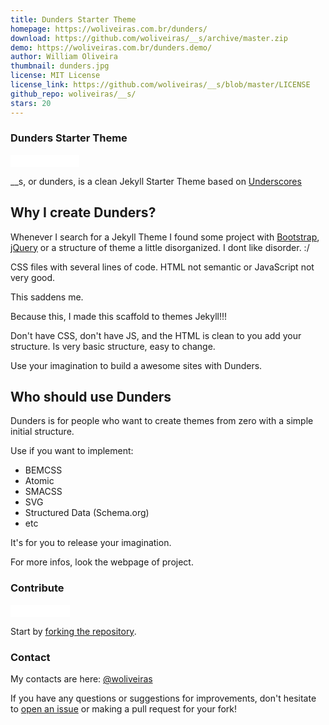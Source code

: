 ```yaml
---
title: Dunders Starter Theme
homepage: https://woliveiras.com.br/dunders/
download: https://github.com/woliveiras/__s/archive/master.zip
demo: https://woliveiras.com.br/dunders.demo/
author: William Oliveira
thumbnail: dunders.jpg
license: MIT License
license_link: https://github.com/woliveiras/__s/blob/master/LICENSE
github_repo: woliveiras/__s/
stars: 20
---
```


### Dunders Starter Theme

<iframe
src="//ghbtns.com/github-btn.html?user=woliveiras&repo=__s&type=watch&count=true&size=small"
allowtransparency="true" frameborder="0" scrolling="0" width="110px"
height="20px"></iframe>

__s, or dunders, is a clean Jekyll Starter Theme based on [Underscores](https://github.com/automattic/_s)

## Why I create Dunders?

Whenever I search for a Jekyll Theme I found some project with [Bootstrap](http://getbootstrap.com/), [jQuery](https://jquery.com/) or a structure of theme a little disorganized. I dont like disorder. :/

CSS files with several lines of code. HTML not semantic or JavaScript not very good.

This saddens me.

Because this, I made this scaffold to themes Jekyll!!!

Don't have CSS, don't have JS, and the HTML is clean to you add your structure. Is very basic structure, easy to change.

Use your imagination to build a awesome sites with Dunders.

## Who should use Dunders

Dunders is for people who want to create themes from zero with a simple initial structure.

Use if you want to implement:

- BEMCSS
- Atomic
- SMACSS
- SVG
- Structured Data (Schema.org)
- etc

It's for you to release your imagination.

For more infos, look the webpage of project.
### Contribute

<iframe
src="//ghbtns.com/github-btn.html?user=woliveiras&repo=__s&type=fork&count=true&size=small"
allowtransparency="true" frameborder="0" scrolling="0" width="95px"
height="20px"></iframe>

Start by [forking the repository](https://github.com/woliveiras/__s).

### Contact

My contacts are here: [@woliveiras](https://woliveiras.com.br)

If you have any questions or suggestions for improvements, don't
hesitate to [open an issue](https://github.com/woliveiras/__s/issues)
or making a pull request for your fork!
